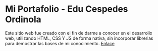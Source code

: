# Mi Portafolio - Edu Cespedes Ordinola
Este sitio web fue creado con el fin de darme a conocer en el desarrollo web, utilizando HTML, CSS Y JS de forma nativa, sin incorporar librerias para demostrar las bases de mi conocimiento.
[Enlace](https://edussj2.github.io/EduCespedes-Portafolio/)
